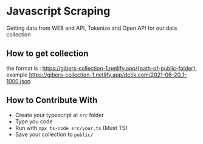 # Javascript Scraping

Getting data from WEB and API, Tokenize and Open API for our data collection

## How to get collection

the format is : https://gibers-collection-1.netlify.app/{path-of-public-folder}, example
https://gibers-collection-1.netlify.app/detik.com/2021-06-20_1-1000.json

## How to Contribute With

- Create your typescript at `src` folder
- Type you code
- Run with `npx ts-node src/your.ts` (Must TS)
- Save your collection to `public/`

